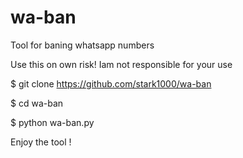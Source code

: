 # wa-ban
Tool for baning whatsapp numbers

Use this on own risk!
Iam not responsible for your use


 $ git clone https://github.com/stark1000/wa-ban


$ cd wa-ban

$ python wa-ban.py

Enjoy the tool !
